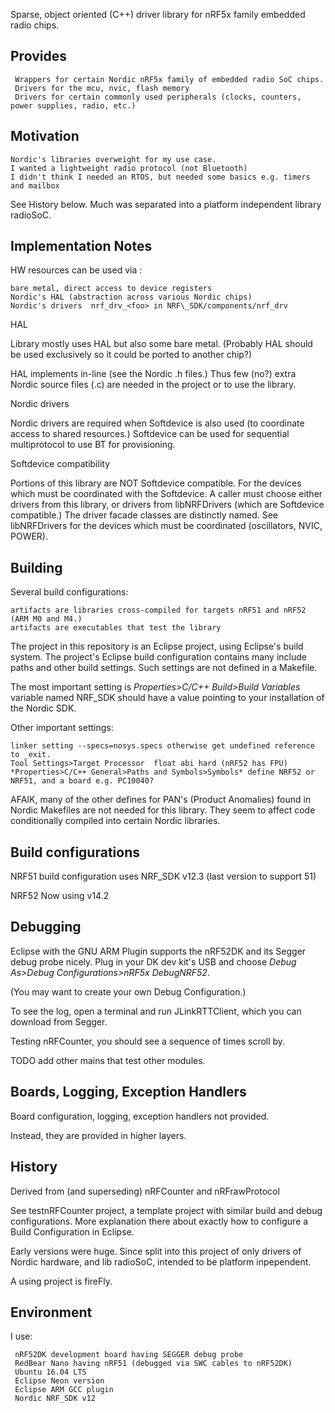
Sparse, object oriented (C++) driver library for nRF5x family embedded radio chips.

Provides
-
     Wrappers for certain Nordic nRF5x family of embedded radio SoC chips.
     Drivers for the mcu, nvic, flash memory
     Drivers for certain commonly used peripherals (clocks, counters, power supplies, radio, etc.)

Motivation
-
    Nordic's libraries overweight for my use case.
    I wanted a lightweight radio protocol (not Bluetooth)
    I didn't think I needed an RTOS, but needed some basics e.g. timers and mailbox

See History below.  Much was separated into a platform independent library radioSoC.
    
    
Implementation Notes
-

HW resources can be used via :

    bare metal, direct access to device registers
    Nordic's HAL (abstraction across various Nordic chips)
    Nordic's drivers  nrf_drv_<foo> in NRF\_SDK/components/nrf_drv
   
HAL
 
Library mostly uses HAL but also some bare metal.  (Probably HAL should be used exclusively so it could be ported to another chip?)

HAL implements in-line (see the Nordic .h files.)  Thus few (no?) extra Nordic source files (.c) are needed in the project or to use the library.


Nordic drivers

Nordic drivers are required when Softdevice is also used (to coordinate access to shared resources.)
Softdevice can be used for sequential multiprotocol to use BT for provisioning.


Softdevice compatibility

Portions of this library are NOT Softdevice compatible.
For the devices which must be coordinated with the Softdevice.
A caller must choose either drivers from this library,
or drivers from libNRFDrivers (which are Softdevice compatible.)
The driver facade classes are distinctly named.
See libNRFDrivers for the devices which must be coordinated (oscillators, NVIC, POWER).



Building
-

Several build configurations:

    artifacts are libraries cross-compiled for targets nRF51 and nRF52 (ARM M0 and M4.)
    artifacts are executables that test the library

The project in this repository is an Eclipse project, using Eclipse's build system.
The project's Eclipse build configuration contains many include paths and other build settings.
Such settings are not defined in a Makefile.

The most important setting is *Properties>C/C++ Build>Build Variables* variable named NRF_SDK should have a value pointing to your installation of the Nordic SDK.

Other important settings:

    linker setting --specs=nosys.specs otherwise get undefined reference to _exit.
    Tool Settings>Target Processor  float abi hard (nRF52 has FPU)
    *Properties>C/C++ General>Paths and Symbols>Symbols* define NRF52 or NRF51, and a board e.g. PC10040?
    


AFAIK, many of the other defines for PAN's (Product Anomalies) found in Nordic Makefiles are not needed for this library.  They seem to affect code conditionally compiled into certain Nordic libraries.

Build configurations
-

NRF51 build configuration uses NRF_SDK v12.3 (last version to support 51)

NRF52 Now using v14.2 



Debugging
-

Eclipse with the GNU ARM Plugin supports the nRF52DK and its Segger debug probe nicely.  Plug in your DK dev kit's USB and choose *Debug As>Debug Configurations>nRF5x DebugNRF52*.

(You may want to create your own Debug Configuration.)

To see the log, open a terminal and run JLinkRTTClient, which you can download from Segger.

Testing nRFCounter, you should see a sequence of times scroll by.

TODO add other mains that test other modules.


Boards, Logging, Exception Handlers
-

Board configuration, logging, exception handlers not provided.

Instead, they are provided in higher layers.


History
-
Derived from (and superseding) nRFCounter and nRFrawProtocol
 
See testnRFCounter project, a template project with similar build and debug configurations.  More explanation there about exactly how to configure a Build Configuration in Eclipse.

Early versions were huge.  Since split into this project of only drivers of Nordic hardware, and lib radioSoC, intended to be platform inpependent.

A using project is fireFly.


Environment
-
I use:

     nRF52DK development board having SEGGER debug probe
     RedBear Nano having nRF51 (debugged via SWC cables to nRF52DK)
     Ubuntu 16.04 LTS
     Eclipse Neon version
     Eclipse ARM GCC plugin
     Nordic NRF_SDK v12

